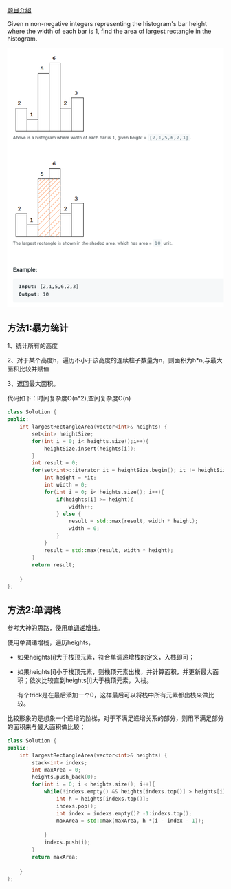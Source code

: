 [题目介绍](https://leetcode.com/problems/largest-rectangle-in-histogram/)

Given n non-negative integers representing the histogram's bar height where the width of each bar is 1, find the area of largest rectangle in the histogram.

![image](img/84.png)


## 方法1:暴力统计

1、统计所有的高度

2、对于某个高度h，遍历不小于该高度的连续柱子数量为n，则面积为h*n,与最大面积比较并赋值

3、返回最大面积。

代码如下：时间复杂度O(n^2),空间复杂度O(n)

```c++
class Solution {
public:
    int largestRectangleArea(vector<int>& heights) {
        set<int> heightSize;
        for(int i = 0; i< heights.size();i++){
            heightSize.insert(heights[i]);
        }
        int result = 0;
        for(set<int>::iterator it = heightSize.begin(); it != heightSize.end(); it++){
            int height = *it;
            int width = 0;
            for(int i = 0; i< heights.size(); i++){
                if(heights[i] >= height){
                    width++;
                } else {
                    result = std::max(result, width * height);
                    width = 0;
                }
            }
            result = std::max(result, width * height);
        }
        return result;
        
    }
};
```



## 方法2:单调栈

参考大神的思路，使用[单调递增栈](https://github.com/zjuwispersure/Leetcoding/blob/master/MonotoneStack.md)。

使用单调递增栈，遍历heights，

+ 如果heights[i]大于栈顶元素，符合单调递增栈的定义，入栈即可；

+ 如果heights[i]小于栈顶元素，则栈顶元素出栈，并计算面积，并更新最大面积；依次比较直到heights[i]大于栈顶元素，入栈。

  有个trick是在最后添加一个0，这样最后可以将栈中所有元素都出栈来做比较。

比较形象的是想象一个递增的阶梯，对于不满足递增关系的部分，则用不满足部分的面积来与最大面积做比较；



```C++
class Solution {
public:
    int largestRectangleArea(vector<int>& heights) {
        stack<int> indexs;
        int maxArea = 0;
        heights.push_back(0);
        for(int i = 0; i < heights.size(); i++){
            while(!indexs.empty() && heights[indexs.top()] > heights[i]){
                int h = heights[indexs.top()];
                indexs.pop();
                int index = indexs.empty()? -1:indexs.top();
                maxArea = std::max(maxArea, h *(i - index - 1));
                
            }
            indexs.push(i);
        }
        return maxArea;
        
    }
};
```
